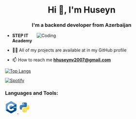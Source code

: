 <h1 align="center">Hi 👋, I'm Huseyn</h1>
<h3 align="center">I'm a backend developer from Azerbaijan</h3>
<img align="right" alt="Coding" width="400" src="https://cdn.dribbble.com/users/50886/screenshots/2710024/coding.gif">

-  **STEP IT Academy**

- 👨‍💻 All of my projects are available at in my GitHub profile

- 📫 How to reach me **hhuseynv2007@gmail.com**






[![Top Langs](https://github-readme-stats-git-masterrstaa-rickstaa.vercel.app/api/top-langs/?username=husovage)](https://github.com/husovage/github-readme-stats)






[![Spotify](https://spotify-github-readme.vercel.app/api/spotify)](https://open.spotify.com/track/0tdCy39PgWN8LFWu34ORn3?si=bd0e2f8511fa40a9)

<h3 align="left">Languages and Tools:</h3>
<p align="left"> <a href="https://www.w3schools.com/cpp/" target="_blank" rel="noreferrer"> <img src="https://raw.githubusercontent.com/devicons/devicon/master/icons/cplusplus/cplusplus-original.svg" alt="cplusplus" width="40" height="40"/> </a> <a href="https://www.python.org" target="_blank" rel="noreferrer"> <img src="https://raw.githubusercontent.com/devicons/devicon/master/icons/python/python-original.svg" alt="python" width="40" height="40"/> </a> </p>
